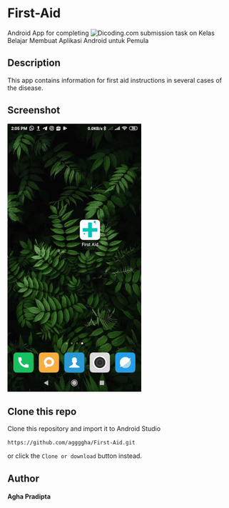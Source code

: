 # First-Aid
Android App for completing ![Dicoding.com]() submission task on Kelas Belajar Membuat Aplikasi Android untuk Pemula

## Description
This app contains information for first aid instructions in several cases of the disease.

## Screenshot
![App in action](https://raw.githubusercontent.com/aggggha/First-Aid/master/Screenshot-2019-10-26.gif)

## Clone this repo
Clone this repository and import it to Android Studio
```
https://github.com/aggggha/First-Aid.git
```
or click the `Clone or download` button instead.
## Author
#### Agha Pradipta
